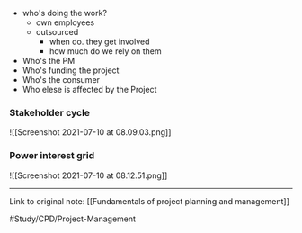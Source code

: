 - who's doing the work?
	- own employees
	- outsourced
		- when do. they get involved
		- how much do we rely on them
- Who's the PM
- Who's funding the project
- Who's the consumer
- Who elese is affected by the Project

### Stakeholder cycle
![[Screenshot 2021-07-10 at 08.09.03.png]]

### Power interest grid
![[Screenshot 2021-07-10 at 08.12.51.png]]

---
Link to original note:
[[Fundamentals of project planning and management]]

#Study/CPD/Project-Management 